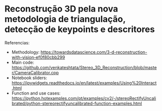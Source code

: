 # Reconstrução 3D pela nova metodologia de triangulação, detecção de keypoints e descritores

Referencias: 
* Methodology: https://towardsdatascience.com/3-d-reconstruction-with-vision-ef0f80cbb299
* Main code: https://github.com/venkateshtata/Stereo_3D_Reconstruction/blob/master/CameraCalibrator.cpp
* Notebook sliders: https://ipywidgets.readthedocs.io/en/latest/examples/Using%20Interact.html
* Function and use cases: https://python.hotexamples.com/pt/examples/cv2/-/stereoRectifyUncalibrated/python-stereorectifyuncalibrated-function-examples.html
